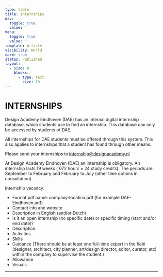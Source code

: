 ```yaml
---
type: table
title: Internships
nav:
  toggle: true
  value: ''
menu:
  toggle: true
  value: ''
template: Article
visibility: World
core: true
status: Published
layout:
  - size: 6
    blocks:
      - type: text
        size: 10
---
```


# INTERNSHIPS

Design Academy Eindhoven (DAE) has an internal digital internship database, which students use to find an internship. This database can only be accessed by students of DAE.

All internships for DAE students must be offered through this system. This also applies to internships that a student has found through other means.

Please send your internships to <internship@designacademy.nl>

At Design Academy Eindhoven (DAE) an internship is obligatory.
An internship lasts 19 weeks ( 672 hours = 24 study credits).
The periods are: September to February and February to July (other time options in consultation)

Internship vacancy:

 - Format pdf name: company-location.pdf (for example DAE-Eindhoven.pdf)
 - Contact info and website
 - Description in English (and/or Dutch)
 - Is it an open internship (no specific date) or specific timing (start and/or end date)?
 - Description
 - Activities
 - Skills
 - Guidance (There should be at least one full-time expert in the field (designer, architect, city planner, art/design director, editor, curator, etc) within the company to supervise the student.)
 - Allowance 
 - Visuals

---
